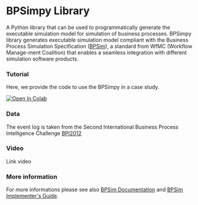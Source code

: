 # BPSimpy Library

A Python library that can be used to programmatically generate the executable simulation model for simulation of business processes.
BPSimpy library generates executable simulation model compliant with the Business Process Simulation Specification ([BPSim](https://www.bpsim.org/)), a standard from WfMC (Workflow Manage-ment Coalition) that enables a seamless integration with different simulation software products.

### Tutorial

Here, we provide the code to use the BPSimpy in a case study.

[![Open In Colab](https://colab.research.google.com/assets/colab-badge.svg)](https://colab.research.google.com/drive/1nZ_uodsHm3wTAMuZsEtE2xu9uxrcP4Vi?usp=sharing)

### Data

The event log is taken from the Second International Business Process Intelligence Challenge [BPI2012](https://www.win.tue.nl/bpi/doku.php?id=2012:challenge)

### Video

Link video

### More information

For more informations please see also [BPSim Documentation](https://www.bpsim.org/specifications/2.0/WFMC-BPSWG-2016-01.pdf) and [BPSim Implementer's Guide](https://www.bpsim.org/).
